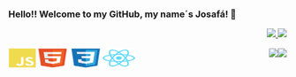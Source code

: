### Hello!! Welcome to my GitHub, my name´s Josafá! 👋

<div align="right">
  <a href="https://github.com/FAFAzin">
  <img height="170em" src="https://github-readme-stats.vercel.app/api?username=FAFAzin&show_icons=true&theme=dark&include_all_commits=true&count_private=true"/>
  <img height="170em" src="https://github-readme-stats.vercel.app/api/top-langs/?username=FAFAzin&layout=compact&langs_count=7&theme=dark"/>
  
<div style="display: inline_block"><br>
  <img align="left" alt="fafa-Js" height="35" width="50" src="https://raw.githubusercontent.com/devicons/devicon/master/icons/javascript/javascript-plain.svg">
  <img align="left" alt="fafa-HTML" height="35" width="60" src="https://raw.githubusercontent.com/devicons/devicon/master/icons/html5/html5-original.svg">
  <img align="left" alt="fafa-CSS" height="35" width="60" src="https://raw.githubusercontent.com/devicons/devicon/master/icons/css3/css3-original.svg">
  <img align="left" alt="fafa-React" height="35" width="60" src="https://raw.githubusercontent.com/devicons/devicon/master/icons/react/react-original.svg">
  <a href = "mailto:josafajosina@gmail.com"><img align="right" src="https://img.shields.io/badge/-Gmail-%23333?style=for-the-badge&logo=gmail&logoColor=white" target="_blank"></a>
  <a href="https://www.linkedin.com/in/josaf%C3%A1-silveira-b5619a20a/" target="_blank"><img align="right" src="https://img.shields.io/badge/-LinkedIn-%230077B5?style=for-the-badge&logo=linkedin&logoColor=white" target="_blank"></a>  
</div>
  

  
